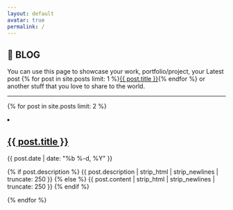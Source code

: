 ```yaml
---
layout: default
avatar: true
permalink: /
---
```

## 🚀 BLOG
You can use this page to showcase your work, portfolio/project, your Latest post {% for post in site.posts limit: 1 %}<a href="{{ post.url | prepend: site.baseurl }}">{{ post.title }}</a>{% endfor %} or another stuff that you love to share to the world.

---

{% for post in site.posts limit: 2 %}
<li>
<h2>
    <a class="post-link" href="{{ post.url | prepend: site.baseurl }}">{{ post.title }}</a>
</h2>
    <span class="post-meta">{{ post.date | date: "%b %-d, %Y" }}</span>
<p class="description">
    {% if post.description %}
        {{ post.description | strip_html | strip_newlines | truncate: 250 }}
    {% else %}
        {{ post.content | strip_html | strip_newlines | truncate: 250 }}
    {% endif %}</p>
</li>
{% endfor %}
